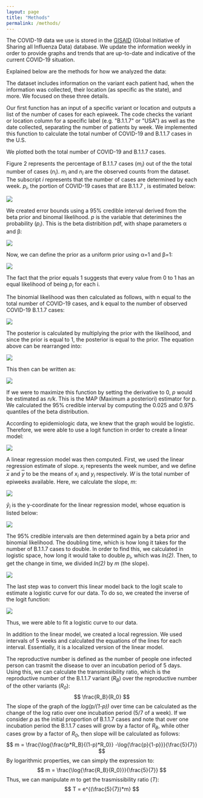 ```yaml
---
layout: page
title: "Methods"
permalink: /methods/
---
```


<link href="style.css" rel="stylesheet" type="text/css"/>

The COVID-19 data we use is stored in the [GISAID](gisaid.org) (Global Initiative of Sharing all Influenza Data) database. We update the information weekly in order to provide graphs and trends that are up-to-date and indicative of the current COVID-19 situation. 

Explained below are the methods for how we analyzed the data:

The dataset includes information on the variant each patient had, when the information was collected, their location (as specific as the state), and more. We focused on these three details. 

Our first function has an input of a specific variant or location and outputs a list of the number of cases for each epiweek. The code checks the variant or location column for a specific label (e.g. "B.1.1.7" or "USA") as well as the date collected, separating the number of patients by week.  We implemented this function to calculate the total number of COVID-19 and B.1.1.7 cases in the U.S. 

We plotted both the total number of COVID-19 and B.1.1.7 cases. 

Figure 2 represents the percentage of B.1.1.7 cases (*m<sub>i</sub>*) out of the the total number of cases (*n<sub>i</sub>*). *m<sub>i</sub>* and *n<sub>i</sub>* are the observed counts from the dataset. The subscript *i* represents that the number of cases are determined by each week. *p<sub>i</sub>*, the portion of COVID-19 cases that are B.1.1.7 , is estimated below:

<img src="https://render.githubusercontent.com/render/math?math=%5CLARGE%0A%5Cbegin%7Balign*%7D%0Ap_i%20%26%3D%20%5Cfrac%7Bm_i%7D%7Bn_i%7D%0A%5Cend%7Balign*%7D" style="display: block; margin-left: auto; margin-right: auto;"> 

We created error bounds using a 95% credible interval derived from the beta prior and binomal likelihood. *p* is the variable that deterimines the probability (*p<sub>i</sub>*). This is the beta distribition pdf, with shape parameters &alpha; and &beta;:

<img src="https://render.githubusercontent.com/render/math?math=%5CLARGE%0A%5Cbegin%7Balign*%7D%0A%5Cfrac%7Bp%5E%7B%5Calpha-1%7D(1-p)%5E%7B%5Cbeta-1%7D%7D%7B%5CBeta(%5Calpha%2C%20%5Cbeta)%7D%0A%5Cend%7Balign*%7D" class="center" style="display: block; margin-left: auto; margin-right: auto;">



Now, we can define the prior as a uniform prior using &alpha;=1 and &beta;=1:

<img src="https://render.githubusercontent.com/render/math?math=%5CLARGE%0A%5Cbegin%7Balign*%7D%0A%5Ctextrm%7BBeta%7D(%5Calpha%2C%5Cbeta)%20%26%3D%20%5Ctextrm%7BBeta%7D(1%2C1)%5C%5C%0A%5Cfrac%7Bp%5E%7B0%7D(1-p)%5E%7B0%7D%7D%7B%5CBeta(1%2C1)%7D%20%26%3D%201%5C%5C%0A%5Cend%7Balign*%7D" style="display: block; margin-left: auto; margin-right: auto;">

The fact that the prior equals 1 suggests that every value from 0 to 1 has an equal likelihood of being *p<sub>i</sub>* for each i.

The binomial likelihood was then calculated as follows, with n equal to the total number of COVID-19 cases, and k equal to the number of observed COVID-19 B.1.1.7 cases: 

<img src="https://render.githubusercontent.com/render/math?math=%5CLARGE%0A%5Cbegin%7Balign*%7D%0A%5Ctextrm%7BBinom%7D(n%2Cp)%20%26%3D%20%5Cbinom%7Bn%7D%7Bk%7Dp%5Ek(1-p)%5E%7Bn-k%7D%0A%5Cend%7Balign*%7D" style="display: block; margin-left: auto; margin-right: auto;">

The posterior is calculated by multiplying the prior with the likelihood, and since the prior is equal to 1, the posterior is equal to the prior. The equation above can be rearranged into:

<img src="https://render.githubusercontent.com/render/math?math=%5CLARGE%0A%5Cbegin%7Balign*%7D%0Ap%5E%7Bk%7D(1-p)%5E%7Bn-k%7D%20%26%3D%20p%5E%7B(k%2B1)-1%7D(1-p)%5E%7B(n-k%2B1)-1%7D%0A%5Cend%7Balign*%7D" style="display: block; margin-left: auto; margin-right: auto;">

This then can be written as:

<img src="https://render.githubusercontent.com/render/math?math=%5CLARGE%0A%5Cbegin%7Balign*%7D%0A%5Ctextrm%7BBeta%7D(k%2B1%2C%20n-k%2B1)%0A%5Cend%7Balign*%7D" style="display: block; margin-left: auto; margin-right: auto;">

If we were to maximize this function by setting the derivative to 0, *p* would be estimated as *n/k*. This is the MAP (Maximum a posteriori) estimator for p. We calculated the 95% credible interval by computing the 0.025 and 0.975 quantiles of the beta distribution.

According to epidemiologic data, we knew that the graph would be logistic. Therefore, we were able to use a logit function in order to create a linear model:

<img src="https://render.githubusercontent.com/render/math?math=%5CLARGE%0A%5Cbegin%7Balign*%7D%0Ay_i%20%26%3D%20%20%5Clog%7B%5Cfrac%7Bp_i%7D%7B1-p_i%7D%7D%0A%5Cend%7Balign*%7D" style="display: block; margin-left: auto; margin-right: auto;">

A linear regression model was then computed. First, we used the linear regression estimate of slope. *x<sub>i</sub>* represents the week number, and we define *<SPAN STYLE="text-decoration:overline">x</SPAN>* and *<SPAN STYLE="text-decoration:overline">y</SPAN>* to be the means of *x<sub>i</sub>* and *y<sub>i</sub>* respectively. *W* is the total number of epiweeks available. Here, we calculate the slope, *m*:

<img src="https://render.githubusercontent.com/render/math?math=%5CLARGE%0A%5Cbegin%7Balign*%7D%0Am%20%3D%20%5Cfrac%7B%5Csum_%7Bi%3D0%7D%5E%7BW%7D(x_i-%5Cbar%7Bx%7D)(y_i-%5Cbar%7By%7D)%7D%7B%5Csum_%7Bi%3D0%7D%5E%7BW%7D(x_i-%5Cbar%7Bx%7D)%5E2%7D%0A%5Cend%7Balign*%7D" style="display: block; margin-left: auto; margin-right: auto;">

*&#375;<sub>i</sub>* is the y-coordinate for the linear regression model, whose equation is listed below:

<img src="https://render.githubusercontent.com/render/math?math=%5CLARGE%0A%5Cbegin%7Balign*%7D%0A%5Chat%7By%7D_i%20%3D%20m(x_i-%5Cbar%7Bx%7D)%2B%5Cbar%7By%7D%0A%5Cend%7Balign*%7D" style="display: block; margin-left: auto; margin-right: auto;">

The 95% credible intervals are then determined again by a beta prior and binomial likelihood. The doubling time, which is how long it takes for the number of B.1.1.7 cases to double. In order to find this, we calculated in logistic space, how long it would take to double *p<sub>i</sub>*, which was *ln(2)*. Then, to get the change in time, we divided *ln(2)* by *m* (the slope). 

<img src="https://render.githubusercontent.com/render/math?math=%5CLARGE%0A%5Cbegin%7Balign*%7D%0At%20%3D%20%5Cfrac%7B%5Cln%7B2%7D%7D%7Bm%7D%0A%5Cend%7Balign*%7D" style="display: block; margin-left: auto; margin-right: auto;">

The last step was to convert this linear model back to the logit scale to estimate a logistic curve for our data. To do so, we created the inverse of the logit function:

<img src="https://render.githubusercontent.com/render/math?math=%5CLARGE%0A%5Cbegin%7Balign*%7D%0A%5Chat%7Bp_i%7D%20%3D%20%5Cfrac%7Be%5E%7B%5Chat%7By_i%7D%7D%7D%7B1%2Be%5E%7B%5Chat%7By_i%7D%7D%7D%0A%5Cend%7Balign*%7D" style="display: block; margin-left: auto; margin-right: auto;">

Thus, we were able to fit a logistic curve to our data.

In addition to the linear model, we created a local regression. We used intervals of 5 weeks and calculated the equations of the lines for each interval. Essentially, it is a localized version of the linear model. 

The reproductive number is defined as the number of people one infected person can trasmit the disease to over an incubation period of 5 days. Using this, we can calculate the transmissibility ratio, which is the reproductive number of the B.1.1.7 variant (*R<sub>B</sub>*) over the reproductive number of the other variants (*R<sub>0</sub>*):
$$
\frac{R_B}{R_0}
$$
The slope of the graph of the *log(p/(1-p))* over time can be calculated as the change of the log ratio over one incubation period (5/7 of a week). If we consider  *p* as the initial proportion of B.1.1.7 cases and note that over one incubation period the B.1.1.7 cases will grow by a factor of *R<sub>B</sub>*, while other cases grow by a factor of *R<sub>0</sub>*, then slope will be calculated as follows:
$$
m = \frac{\log{\frac{p*R_B}{(1-p)*R_0}} -\log{\frac{p}{1-p}}}{\frac{5}{7}}
$$
By logarithmic properties, we can simply the expression to:
$$
m = \frac{\log{\frac{R_B}{R_0}}}{\frac{5}{7}}
$$
Thus, we can manipulate *m* to get the trasmissibility ratio (*T*):
$$
T = e^{(\frac{5}{7})*m}
$$
